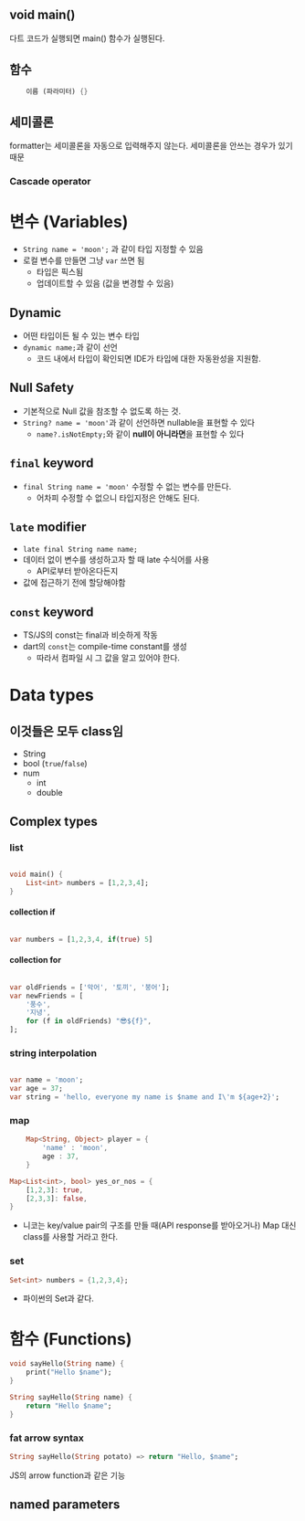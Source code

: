 ## void main()

다트 코드가 실행되면 main() 함수가 실행된다.

## 함수

```dart
	이름 (파라미터) {}
```

## 세미콜론

formatter는 세미콜론을 자동으로 입력해주지 않는다. 세미콜론을 안쓰는 경우가 있기 때문

### Cascade operator

# 변수 (Variables)

- `String name = 'moon';` 과 같이 타입 지정할 수 있음
- 로컬 변수를 만들면 그냥 `var` 쓰면 됨
	- 타입은 픽스됨
	- 업데이트할 수 있음 (값을 변경할 수 있음)

## Dynamic

- 어떤 타입이든 될 수 있는 변수 타입
- `dynamic name;`과 같이 선언
	- 코드 내에서 타입이 확인되면 IDE가 타입에 대한 자동완성을 지원함.

## Null Safety

- 기본적으로 Null 값을 참조할 수 없도록 하는 것.
- `String? name = 'moon'`과 같이 선언하면 nullable을 표현할 수 있다
	- `name?.isNotEmpty;`와 같이 **null이 아니라면**을 표현할 수 있다

## `final` keyword

- `final String name = 'moon'` 수정할 수 없는 변수를 만든다.
	- 어차피 수정할 수 없으니 타입지정은 안해도 된다.

## `late` modifier

- `late final String name name;`
- 데이터 없이 변수를 생성하고자 할 때 late 수식어를 사용
	- API로부터 받아온다든지
- 값에 접근하기 전에 할당해야함

## `const` keyword

- TS/JS의 const는 final과 비슷하게 작동
- dart의 `const`는 compile-time constant를 생성
	- 따라서 컴파일 시 그 값을 알고 있어야 한다.

# Data types

## 이것들은 모두 class임

- String
- bool (`true`/`false`)
- num 
	- int
	- double

## Complex types

### list

```dart

void main() {
	List<int> numbers = [1,2,3,4];
}

```

#### collection if

```dart

var numbers = [1,2,3,4, if(true) 5]

```

#### collection for

```dart

var oldFriends = ['악어', '토끼', '붕어'];
var newFriends = [
	'풍수',
	'지녕',
	for (f in oldFriends) "😎${f}",
];

```

### string interpolation

```dart

var name = 'moon';
var age = 37;
var string = 'hello, everyone my name is $name and I\'m ${age+2}';

```

### map

```dart
	Map<String, Object> player = {
		'name' : 'moon',
		age : 37,
	}
```

```dart
Map<List<int>, bool> yes_or_nos = {
	[1,2,3]: true,
	[2,3,3]: false,
}
```

- 니코는 key/value pair의 구조를 만들 때(API response를 받아오거나) Map 대신 class를 사용할 거라고 한다.

### set

```dart
Set<int> numbers = {1,2,3,4};
```

- 파이썬의 Set과 같다.

# 함수 (Functions)

```dart
void sayHello(String name) {
	print("Hello $name");
}
```
```dart
String sayHello(String name) {
	return "Hello $name";
}
```

### fat arrow syntax

```dart
String sayHello(String potato) => return "Hello, $name";
```

JS의 arrow function과 같은 기능

## named parameters

